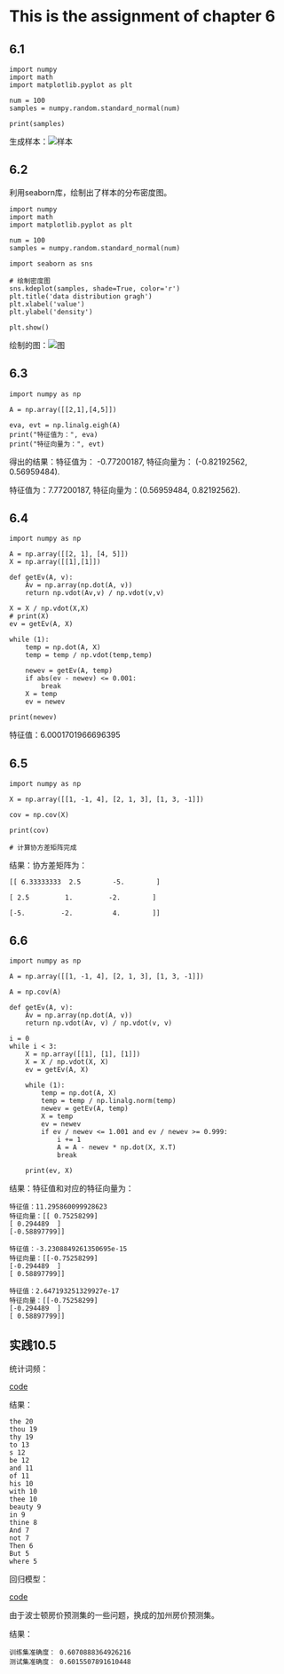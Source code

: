 # This is the assignment of chapter 6

## 6.1

    import numpy
    import math
    import matplotlib.pyplot as plt

    num = 100
    samples = numpy.random.standard_normal(num)

    print(samples)

生成样本：![样本](./6.1.png)

## 6.2

利用seaborn库，绘制出了样本的分布密度图。

    import numpy
    import math
    import matplotlib.pyplot as plt

    num = 100
    samples = numpy.random.standard_normal(num)

    import seaborn as sns

    # 绘制密度图
    sns.kdeplot(samples, shade=True, color='r')
    plt.title('data distribution gragh')
    plt.xlabel('value')
    plt.ylabel('density')

    plt.show()

绘制的图：![图](./6.2.png)

## 6.3

    import numpy as np

    A = np.array([[2,1],[4,5]])

    eva, evt = np.linalg.eigh(A)
    print("特征值为：", eva)
    print("特征向量为：", evt)

得出的结果：特征值为： -0.77200187, 特征向量为： (-0.82192562, 0.56959484).

特征值为：7.77200187, 特征向量为：(0.56959484, 0.82192562).

## 6.4

    import numpy as np

    A = np.array([[2, 1], [4, 5]])
    X = np.array([[1],[1]])

    def getEv(A, v):
        Av = np.array(np.dot(A, v))
        return np.vdot(Av,v) / np.vdot(v,v)

    X = X / np.vdot(X,X)
    # print(X)
    ev = getEv(A, X)

    while (1):
        temp = np.dot(A, X)
        temp = temp / np.vdot(temp,temp)

        newev = getEv(A, temp)
        if abs(ev - newev) <= 0.001:
            break
        X = temp
        ev = newev

    print(newev)

特征值：6.0001701966696395

## 6.5
    
    import numpy as np

    X = np.array([[1, -1, 4], [2, 1, 3], [1, 3, -1]])

    cov = np.cov(X)

    print(cov)

    # 计算协方差矩阵完成

结果：协方差矩阵为：

    [[ 6.33333333  2.5        -5.        ]

    [ 2.5         1.         -2.        ]

    [-5.         -2.          4.        ]]


## 6.6

    import numpy as np

    A = np.array([[1, -1, 4], [2, 1, 3], [1, 3, -1]])

    A = np.cov(A)

    def getEv(A, v):
        Av = np.array(np.dot(A, v))
        return np.vdot(Av, v) / np.vdot(v, v)

    i = 0
    while i < 3:
        X = np.array([[1], [1], [1]])
        X = X / np.vdot(X, X)
        ev = getEv(A, X)

        while (1):
            temp = np.dot(A, X)
            temp = temp / np.linalg.norm(temp)
            newev = getEv(A, temp)
            X = temp
            ev = newev
            if ev / newev <= 1.001 and ev / newev >= 0.999:
                i += 1
                A = A - newev * np.dot(X, X.T)
                break

        print(ev, X)

结果：特征值和对应的特征向量为：

    特征值：11.295860099928623 
    特征向量：[[ 0.75258299]
    [ 0.294489  ]
    [-0.58897799]]

    特征值：-3.2308849261350695e-15 
    特征向量：[[-0.75258299]
    [-0.294489  ]
    [ 0.58897799]]

    特征值：2.647193251329927e-17 
    特征向量：[[-0.75258299]
    [-0.294489  ]
    [ 0.58897799]]

## 实践10.5

统计词频：

[code](./6_7.py)

结果：

    the 20
    thou 19
    thy 19
    to 13
    s 12
    be 12
    and 11
    of 11
    his 10
    with 10
    thee 10
    beauty 9
    in 9
    thine 8
    And 7
    not 7
    Then 6
    But 5
    where 5

回归模型：

[code](./6_8.py)

由于波士顿房价预测集的一些问题，换成的加州房价预测集。

结果：

    训练集准确度： 0.6070888364926216
    测试集准确度： 0.6015507891610448